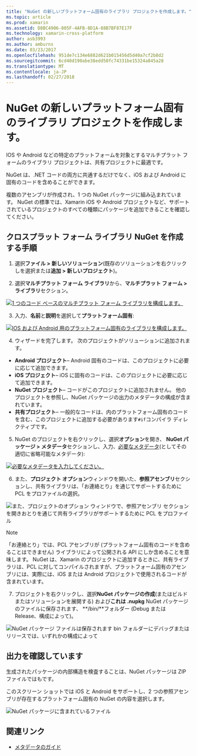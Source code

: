 ```yaml
---
title: "NuGet の新しいプラットフォーム固有のライブラリ プロジェクトを作成します。"
ms.topic: article
ms.prod: xamarin
ms.assetid: D8BC4906-805F-4AFB-8D1A-88B7BF87E17F
ms.technology: xamarin-cross-platform
author: asb3993
ms.author: amburns
ms.date: 03/23/2017
ms.openlocfilehash: 951de7c134e6882d621b015456d5d40a7cf2b8d2
ms.sourcegitcommit: 6cd40d190abe38edd50fc74331be15324a845a28
ms.translationtype: MT
ms.contentlocale: ja-JP
ms.lasthandoff: 02/27/2018
---
```

# <a name="creating-new-platform-specific-library-projects-for-nuget"></a>NuGet の新しいプラットフォーム固有のライブラリ プロジェクトを作成します。

IOS や Android などの特定のプラットフォームを対象とするマルチプラット フォームのライブラリ プロジェクトは、共有プロジェクトに最適です。

NuGet は、.NET コードの両方に共通するだけでなく、iOS および Android に固有のコードを含めることができます。

複数のアセンブリが作成され、1 つの NuGet パッケージに組み込まれています。 NuGet の標準では、Xamarin iOS や Android プロジェクトなど、サポートされているプロジェクトのすべての種類にパッケージを追加できることを確認してください。

## <a name="steps-to-create-a-cross-platform-library-nuget"></a>クロスプラット フォーム ライブラリ NuGet を作成する手順

1. 選択**ファイル > 新しいソリューション**(既存のソリューションを右クリックしを選択または**追加 > 新しいプロジェクト**)。

2. 選択**マルチプラット フォーム ライブラリ**から、**マルチプラット フォーム > ライブラリ**セクション。

  [ ![](platform-specific-images/mulitplatform-library-sml.png "1 つのコード ベースのマルチプラット フォーム ライブラリを構成します。")](platform-specific-images/multiplatform-library.png)

3. 入力、**名前**と**説明**を選択して**プラットフォーム固有**:

  [ ![](platform-specific-images/specific-configure-sml.png "IOS および Android 用のプラットフォーム固有のライブラリを構成します。")](platform-specific-images/specific-configure.png)

4. ウィザードを完了します。 次のプロジェクトがソリューションに追加されます。

  - **Android プロジェクト**– Android 固有のコードは、このプロジェクトに必要に応じて追加できます。
  - **iOS プロジェクト**– iOS に固有のコードは、このプロジェクトに必要に応じて追加できます。
  - **NuGet プロジェクト**– コードがこのプロジェクトに追加されません。 他のプロジェクトを参照し、NuGet パッケージの出力のメタデータの構成が含まれています。
  - **共有プロジェクト**– 一般的なコードは、内のプラットフォーム固有のコードを含む、このプロジェクトに追加する必要があります`#if`コンパイラ ディレクティブです。

5. NuGet のプロジェクトを右クリックし、選択**オプション**を開き、 **NuGet パッケージ > メタデータ**セクションし、入力、[必要なメタデータ](~/cross-platform/app-fundamentals/nuget-multiplatform-libraries/metadata.md)(としてその適切に省略可能なメタデータ):

  [ ![](platform-specific-images/specific-metadata-sml.png "必要なメタデータを入力してください。")](platform-specific-images/specific-metadata.png)

6. また、**プロジェクト オプション**ウィンドウを開いた、**参照アセンブリ**セクションし、共有ライブラリは、「お連絡とり」を通じてサポートするために PCL をプロファイルの選択。

  ![](platform-specific-images/specific-reference-assemblies.png "また、プロジェクトのオプション ウィンドウで、参照アセンブリ セクションを開きおとりを通じて共有ライブラリがサポートするために PCL をプロファイル")

  > [!NOTE]
> 「お連絡とり」では、PCL アセンブリが (プラットフォーム固有のコードを含めることはできません) ライブラリによって公開される API にしか含めることを意味します。 NuGet は、Xamarin のプロジェクトに追加するときに、共有ライブラリは、PCL に対してコンパイルされますが、プラットフォーム固有のアセンブリには、実際には、iOS または Android プロジェクトで使用されるコードが含まれています。

7. プロジェクトを右クリックし、選択**NuGet パッケージの作成**(またはビルドまたはソリューションを展開する) および**これは .nupkg** NuGet パッケージのファイルに保存されます、 **/bin/**フォルダー (Debug または Release、構成によって)。

  ![](platform-specific-images/create-nuget-package.png "NuGet パッケージ ファイルは保存されます bin フォルダーにデバッグまたはリリースでは、いずれかの構成によって")


## <a name="verifying-the-output"></a>出力を確認しています

生成されたパッケージの内部構造を検査することは、NuGet パッケージは ZIP ファイルではもです。

このスクリーン ショットでは iOS と Android をサポートし、2 つの参照アセンブリが存在するプラットフォーム固有の NuGet の内容を選択します。

![](platform-specific-images/nuget-output.png "NuGet パッケージに含まれているファイル")


## <a name="related-links"></a>関連リンク

- [メタデータのガイド](~/cross-platform/app-fundamentals/nuget-multiplatform-libraries/metadata.md)
